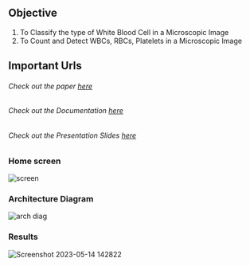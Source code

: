 ## Objective

1. To Classify the type of White Blood Cell in a Microscopic Image
2. To Count and Detect WBCs, RBCs, Platelets in a Microscopic  Image


## Important Urls

###### Check out the paper [here](https://drive.google.com/file/d/1q7F7yJsN4X1ApyHEMW2ZG2uPCq0L9Uu0/view)

###### Check out the Documentation [here](https://docs.google.com/document/d/1ZRJGAcB0T5WsoCLkN_bZp0Pq4MRrPjJyFwJB9ERvuug/edit)

###### Check out the Presentation Slides [here](https://docs.google.com/presentation/d/1dIPWzlUFSkvw3l-gwk53rFemBLb7L2g9ylPJvaW_PyY/edit#slide=id.gd9c453428_0_16)



### Home screen
![screen](https://github.com/bhanuteja2001/Microscopic-Images-Insights/assets/44323155/929c7904-17ba-41ab-96ec-9bcae67b0c02)

### Architecture Diagram
![arch diag](https://github.com/bhanuteja2001/Microscopic-Images-Insights/assets/44323155/18e19047-60e6-46de-88a5-d010810180b8)

### Results
![Screenshot 2023-05-14 142822](https://github.com/bhanuteja2001/Microscopic-Images-Insights/assets/44323155/75acc660-bdb9-4ffb-9016-ec180d25c89e)


